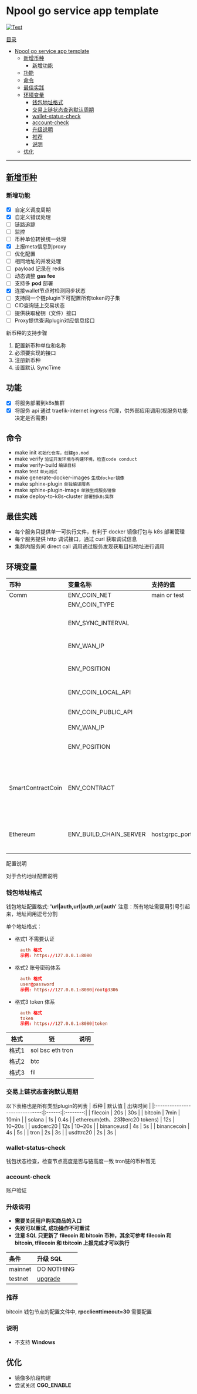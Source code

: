 # Npool go service app template

[![Test](https://github.com/NpoolPlatform/sphinx-plugin-P3/actions/workflows/main.yml/badge.svg?branch=master)](https://github.com/NpoolPlatform/sphinx-plugin-P3/actions/workflows/main.yml)

[目录](#目录)

- [Npool go service app template](#npool-go-service-app-template)
  - [新增币种](#新增币种)
    - [新增功能](#新增功能)
  - [功能](#功能)
  - [命令](#命令)
  - [最佳实践](#最佳实践)
  - [环境变量](#环境变量)
    - [钱包地址格式](#钱包地址格式)
    - [交易上链状态查询默认周期](#交易上链状态查询默认周期)
    - [wallet-status-check](#wallet-status-check)
    - [account-check](#account-check)
    - [升级说明](#升级说明)
    - [推荐](#推荐)
    - [说明](#说明)
  - [优化](#优化)

-----------

## [新增币种](./newcoin.md)

### 新增功能

- [x] 自定义调度周期
- [x] 自定义错误处理
- [ ] 链路追踪
- [ ] 监控
- [ ] 币种单位转换统一处理
- [x] 上报meta信息到proxy
- [ ] 优化配置
- [ ] 相同地址的并发处理
- [ ] payload 记录在 redis
- [ ] 动态调整 **gas fee**
- [ ] 支持多 **pod** 部署
- [x] 连接wallet节点时检测同步状态
- [ ] 支持同一个链plugin下可配置所有token的子集
- [ ] CID查询链上交易状态
- [ ] 提供获取秘钥（文件）接口
- [ ] Proxy提供查询plugin对应信息接口

新币种的支持步骤

1. 配置新币种单位和名称
2. 必须要实现的接口
3. 注册新币种
4. 设置默认 SyncTime

## 功能

- [x] 将服务部署到k8s集群
- [x] 将服务 api 通过 traefik-internet ingress 代理，供外部应用调用(视服务功能决定是否需要)

## 命令

- make init ```初始化仓库，创建go.mod```
- make verify ```验证开发环境与构建环境，检查code conduct```
- make verify-build ```编译目标```
- make test ```单元测试```
- make generate-docker-images ```生成docker镜像```
- make sphinx-plugin ```单独编译服务```
- make sphinx-plugin-image ```单独生成服务镜像```
- make deploy-to-k8s-cluster ```部署到k8s集群```

## 最佳实践

- 每个服务只提供单一可执行文件，有利于 docker 镜像打包与 k8s 部署管理
- 每个服务提供 http 调试接口，通过 curl 获取调试信息
- 集群内服务间 direct call 调用通过服务发现获取目标地址进行调用

## 环境变量

| 币种              | 变量名称               | 支持的值       | 说明                                                                          |
|:------------------|:-----------------------|:---------------|:------------------------------------------------------------------------------|
| Comm              | ENV_COIN_NET           | main or test   |                                                                               |
|                   | ENV_COIN_TYPE          |                |                                                                               |
|                   | ENV_SYNC_INTERVAL      |                | optional,交易状态同步间隔周期(s)                                              |
|                   | ENV_WAN_IP             |                | plugin的wan-ip                                                                |
|                   | ENV_POSITION           |                | plugin的位置信息(如NewYork_NO2)                                               |
|                   | ENV_COIN_LOCAL_API     |                | 多个地址使用,分割                                                             |
|                   | ENV_COIN_PUBLIC_API    |                | 多个地址使用,分割                                                             |
|                   | ENV_WAN_IP             |                | 上报网络IP                                                                    |
|                   | ENV_POSITION           |                | 上报位置信息如:HongKong-05                                                    |
| SmartContractCoin | ENV_CONTRACT           |                | 合约币的合约地址(对于主网合约地址已硬编码,测试网需要指定为自己部署的合约地址) |
| Ethereum          | ENV_BUILD_CHAIN_SERVER | host:grpc_port | 用于eth的plugin在test环境下获取测试合约地址                                   |

配置说明

对于合约地址配置说明

### 钱包地址格式

钱包地址配置格式:
  **'url|auth,url|auth,url|auth'**
注意：所有地址需要用引号引起来，地址间用逗号分割

单个地址格式：

- 格式1 不需要认证

  ````conf
    auth 格式
    示例: https://127.0.0.1:8080
  ````

- 格式2 账号密码体系

  ````conf
    auth 格式
    user@password
    示例: https://127.0.0.1:8080|root@3306
  ````

- 格式3 token 体系

  ````conf
    auth 格式
    token
    示例: https://127.0.0.1:8080|token
  ````

| 格式  | 链               | 说明 |
|-----|------------------|------|
| 格式1 | sol bsc eth tron |      |
| 格式2 | btc              |      |
| 格式3 | fil              |      |

### 交易上链状态查询默认周期
以下表格也是所有类型plugin的列表
|              币种              | 默认值 | 出块时间 |
|:------------------------------:|:------:|:--------:|
|            filecoin            |  20s   |   30s    |
|            bitcoin             |  7min  |  10min   |
|             solana             |   1s   |   0.4s   |
| ethereum(eth、23种erc20 tokens) |  12s   |  10~20s  |
|           usdcerc20            |  12s   |  10~20s  |
|           binanceusd           |   4s   |    5s    |
|          binancecoin           |   4s   |    5s    |
|              tron              |   2s   |    3s    |
|           usdttrc20            |   2s   |    3s    |

### wallet-status-check

钱包状态检查，检查节点高度是否与链高度一致
tron链的币种暂无

### account-check

账户验证

### 升级说明

- **需要关闭用户购买商品的入口**
- **失败可以重试, 成功操作不可重试**
- **注意 SQL 只更新了 filecoin 和 bitcoin 币种，其余可参考 filecoin 和 bitcoin, tfilecoin 和 tbitcoin 上报完成才可以执行**

| 条件    | 升级 SQL                     |
|:--------|:-----------------------------|
| mainnet | DO NOTHING                   |
| testnet | [upgrade](./sql/upgrade.sql) |

### 推荐

bitcoin 钱包节点的配置文件中, **rpcclienttimeout=30** 需要配置

### 说明

- 不支持 **Windows**

## 优化

- 镜像多阶段构建
- 尝试关闭 **CGO_ENABLE**
